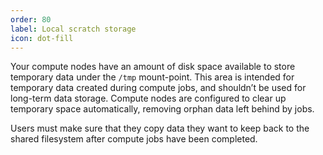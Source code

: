 ```yaml
---
order: 80
label: Local scratch storage
icon: dot-fill
---
```


Your compute nodes have an amount of disk space available to store temporary data under the `/tmp` mount-point. This area is intended for temporary data created during compute jobs, and shouldn’t be used for long-term data storage. Compute nodes are configured to clear up temporary space automatically, removing orphan data left behind by jobs.

Users must make sure that they copy data they want to keep back to the shared filesystem after compute jobs have been completed.